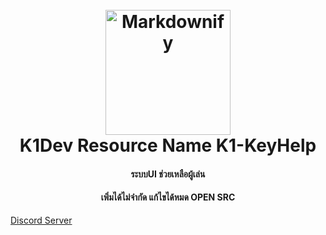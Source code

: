 
<h1 align="center">
  <br>
  <a href="https://discord.gg/n7htcQj6sU"><img src="https://cdn.discordapp.com/attachments/928898439876587591/957889947031994379/codeinglogo-01.png" alt="Markdownify" width="200"></a>
  <br>
  K1Dev Resource Name K1-KeyHelp
  <br>
</h1>

<h4 align="center">ระบบUI ช่วยเหลือผู้เล่น </h4>
<h4 align="center">เพิ่มได้ไม่จำกัด แก้ไขได้หมด OPEN SRC </h4>


  <a href="https://discord.gg/n7htcQj6sU">
    <p>Discord Server </p>
  </a>
</p>

